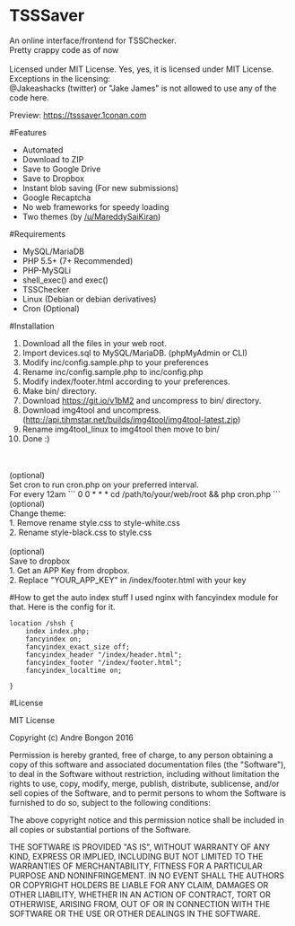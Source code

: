 # TSSSaver
An online interface/frontend for TSSChecker.<br>
Pretty crappy code as of now<br><br>
Licensed under MIT License. Yes, yes, it is licensed under MIT License.<br>
Exceptions in the licensing:<br>
@Jakeashacks (twitter) or "Jake James" is not allowed to use any of the code here.

Preview: https://tsssaver.1conan.com

#Features
- Automated
- Download to ZIP
- Save to Google Drive
- Save to Dropbox
- Instant blob saving (For new submissions)
- Google Recaptcha
- No web frameworks for speedy loading
- Two themes (by <a href="https://www.reddit.com/user/MareddySaiKiran">/u/MareddySaiKiran</a>)

#Requirements
- MySQL/MariaDB
- PHP 5.5+ (7+ Recommended)
- PHP-MySQLi
- shell_exec() and exec()
- TSSChecker
- Linux (Debian or debian derivatives)
- Cron (Optional)

#Installation
1. Download all the files in your web root.<br>
2. Import devices.sql to MySQL/MariaDB. (phpMyAdmin or CLI)
3. Modify inc/config.sample.php to your preferences<br>
4. Rename inc/config.sample.php to inc/config.php<br>
5. Modify index/footer.html according to your preferences.<br>
6. Make bin/ directory.<br>
7. Download https://git.io/v1bM2 and uncompress to bin/ directory.<br>
8. Download img4tool and uncompress. (http://api.tihmstar.net/builds/img4tool/img4tool-latest.zip)<br>
9. Rename img4tool_linux to img4tool then move to bin/<br>
10. Done :) <br>
<br>
<br>
(optional)<br>
Set cron to run cron.php on your preferred interval.<br>
For every 12am
```
0 0 * * * cd /path/to/your/web/root && php cron.php
```
<br>
(optional)<br>
Change theme:<br>
1. Remove rename style.css to style-white.css<br>
2. Rename style-black.css to style.css<br>
<br>
(optional)<br>
Save to dropbox<br>
1. Get an APP Key from dropbox.<br>
2. Replace "YOUR_APP_KEY" in /index/footer.html with your key

#How to get the auto index stuff
I used nginx with fancyindex module for that. Here is the config for it. 
```
location /shsh {
	index index.php;
	fancyindex on;
	fancyindex_exact_size off;
	fancyindex_header "/index/header.html";
	fancyindex_footer "/index/footer.html";
	fancyindex_localtime on;

}
```

#License

MIT License

Copyright (c) Andre Bongon 2016 

Permission is hereby granted, free of charge, to any person obtaining a copy
of this software and associated documentation files (the "Software"), to deal
in the Software without restriction, including without limitation the rights
to use, copy, modify, merge, publish, distribute, sublicense, and/or sell
copies of the Software, and to permit persons to whom the Software is
furnished to do so, subject to the following conditions:

The above copyright notice and this permission notice shall be included in all
copies or substantial portions of the Software.

THE SOFTWARE IS PROVIDED "AS IS", WITHOUT WARRANTY OF ANY KIND, EXPRESS OR
IMPLIED, INCLUDING BUT NOT LIMITED TO THE WARRANTIES OF MERCHANTABILITY,
FITNESS FOR A PARTICULAR PURPOSE AND NONINFRINGEMENT. IN NO EVENT SHALL THE
AUTHORS OR COPYRIGHT HOLDERS BE LIABLE FOR ANY CLAIM, DAMAGES OR OTHER
LIABILITY, WHETHER IN AN ACTION OF CONTRACT, TORT OR OTHERWISE, ARISING FROM,
OUT OF OR IN CONNECTION WITH THE SOFTWARE OR THE USE OR OTHER DEALINGS IN THE
SOFTWARE.
